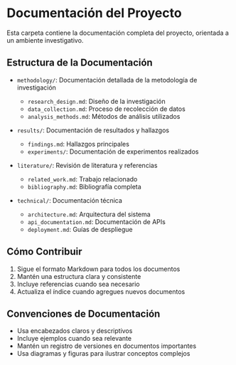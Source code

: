 # Documentación del Proyecto

Esta carpeta contiene la documentación completa del proyecto, orientada a un ambiente investigativo.

## Estructura de la Documentación

- `methodology/`: Documentación detallada de la metodología de investigación
  - `research_design.md`: Diseño de la investigación
  - `data_collection.md`: Proceso de recolección de datos
  - `analysis_methods.md`: Métodos de análisis utilizados

- `results/`: Documentación de resultados y hallazgos
  - `findings.md`: Hallazgos principales
  - `experiments/`: Documentación de experimentos realizados

- `literature/`: Revisión de literatura y referencias
  - `related_work.md`: Trabajo relacionado
  - `bibliography.md`: Bibliografía completa

- `technical/`: Documentación técnica
  - `architecture.md`: Arquitectura del sistema
  - `api_documentation.md`: Documentación de APIs
  - `deployment.md`: Guías de despliegue

## Cómo Contribuir

1. Sigue el formato Markdown para todos los documentos
2. Mantén una estructura clara y consistente
3. Incluye referencias cuando sea necesario
4. Actualiza el índice cuando agregues nuevos documentos

## Convenciones de Documentación

- Usa encabezados claros y descriptivos
- Incluye ejemplos cuando sea relevante
- Mantén un registro de versiones en documentos importantes
- Usa diagramas y figuras para ilustrar conceptos complejos 
